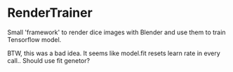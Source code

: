 # RenderTrainer
Small 'framework' to render dice images with Blender and use them to train Tensorflow model.

BTW, this was a bad idea. It seems like model.fit resets learn rate in every call.. Should use fit genetor?
 